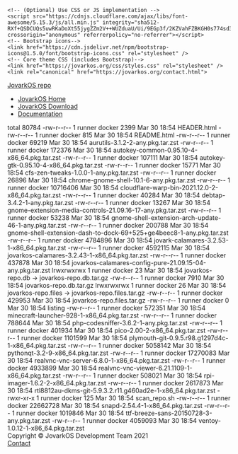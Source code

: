 <!DOCTYPE html>
<html lang="en">

<head>
    <meta charset="utf-8" />
    <meta name="viewport" content="width=device-width, initial-scale=1, shrink-to-fit=no" />
    <meta name="description" content="Repository holding packages for the JovarkOS Distribution based on Arch Linux." />
    </meta>
	<meta name="author" content="JovarkOS Development Team, Lucas Burlingham" />
    <title>JovarkOS - Packages</title>
    <!-- Favicon-->
    <link rel="icon" type="image/x-icon" href="\\jovarkos.org/assets/favicon.ico" />
    <!-- FontAwesome 5.15.3 CSS -->
    <link rel="stylesheet" href="https://cdnjs.cloudflare.com/ajax/libs/font-awesome/5.15.3/css/all.min.css"  integrity="sha512-iBBXm8fW90+nuLcSKlbmrPcLa0OT92xO1BIsZ+ywDWZCvqsWgccV3gFoRBv0z+8dLJgyAHIhR35VZc2oM/gI1w==" crossorigin="anonymous" referrerpolicy="no-referrer" />

    <!-- (Optional) Use CSS or JS implementation -->
    <script src="https://cdnjs.cloudflare.com/ajax/libs/font-awesome/5.15.3/js/all.min.js" integrity="sha512-RXf+QSDCUQs5uwRKaDoXt55jygZZm2V++WUZduaU/Ui/9EGp3f/2KZVahFZBKGH0s774sd3HmrhUy+SgOFQLVQ==" crossorigin="anonymous" referrerpolicy="no-referrer"></script>
    <!-- Bootstrap icons-->
    <link href="https://cdn.jsdelivr.net/npm/bootstrap-icons@1.5.0/font/bootstrap-icons.css" rel="stylesheet" />
    <!-- Core theme CSS (includes Bootstrap)-->
    <link href="https://jovarkos.org/css/styles.css" rel="stylesheet" />
    <link rel="canonical" href="https://jovarkos.org/contact.html">

</head>

<body class="d-flex flex-column">
    <main class="flex-shrink-0">
        <!-- Navigation-->
        <nav class="navbar navbar-expand-lg navbar-dark bg-dark">
            <div class="container px-5">
                <a class="navbar-brand" href="!#">JovarkOS  <span class="text-muted">repo</span></a>
                <div class="collapse navbar-collapse" id="navbarSupportedContent">
                    <ul class="navbar-nav ms-auto mb-2 mb-lg-0">
                        <li class="nav-item"><a class="nav-link" href="https://jovarkos.org/">JovarkOS Home</a></li>
                        <li class="nav-item"><a class="nav-link" href="https://jovarkos.org/download">JovarkOS Download</a></li>
                        <li class="nav-item"><a class="nav-link" href="https://docs.jovarkos.org/">Documentation</a></li>
		    <ul>
                </div>
            </div>
        </nav>
   </main>
  </body>
</html>
total 80784
-rw-r--r-- 1 runner docker     2399 Mar 30 18:54 HEADER.html
-rw-r--r-- 1 runner docker      815 Mar 30 18:54 README.html
-rw-r--r-- 1 runner docker    69219 Mar 30 18:54 aurutils-3.1.2-2-any.pkg.tar.zst
-rw-r--r-- 1 runner docker   172376 Mar 30 18:54 autokey-common-0.95.10-4-x86_64.pkg.tar.zst
-rw-r--r-- 1 runner docker   107111 Mar 30 18:54 autokey-gtk-0.95.10-4-x86_64.pkg.tar.zst
-rw-r--r-- 1 runner docker    15771 Mar 30 18:54 cfs-zen-tweaks-1.0.0-1-any.pkg.tar.zst
-rw-r--r-- 1 runner docker    26896 Mar 30 18:54 chrome-gnome-shell-10.1-6-any.pkg.tar.zst
-rw-r--r-- 1 runner docker 10716406 Mar 30 18:54 cloudflare-warp-bin-2021.12.0-2-x86_64.pkg.tar.zst
-rw-r--r-- 1 runner docker    40284 Mar 30 18:54 debtap-3.4.2-1-any.pkg.tar.zst
-rw-r--r-- 1 runner docker    13267 Mar 30 18:54 gnome-extension-media-controls-21.09.16-17-any.pkg.tar.zst
-rw-r--r-- 1 runner docker    53238 Mar 30 18:54 gnome-shell-extension-arch-update-46-1-any.pkg.tar.zst
-rw-r--r-- 1 runner docker   200788 Mar 30 18:54 gnome-shell-extension-dash-to-dock-69+525+ge4beec8-1-any.pkg.tar.zst
-rw-r--r-- 1 runner docker  4784896 Mar 30 18:54 jovark-calamares-3.2.53-1-x86_64.pkg.tar.zst
-rw-r--r-- 1 runner docker  4592115 Mar 30 18:54 jovarkos-calamares-3.2.43-1-x86_64.pkg.tar.zst
-rw-r--r-- 1 runner docker   437878 Mar 30 18:54 jovarkos-calamares-config-pure-21.09.15-04-any.pkg.tar.zst
lrwxrwxrwx 1 runner docker       23 Mar 30 18:54 jovarkos-repo.db -> jovarkos-repo.db.tar.gz
-rw-r--r-- 1 runner docker     7910 Mar 30 18:54 jovarkos-repo.db.tar.gz
lrwxrwxrwx 1 runner docker       26 Mar 30 18:54 jovarkos-repo.files -> jovarkos-repo.files.tar.gz
-rw-r--r-- 1 runner docker   429953 Mar 30 18:54 jovarkos-repo.files.tar.gz
-rw-r--r-- 1 runner docker        0 Mar 30 18:54 listing
-rw-r--r-- 1 runner docker   572351 Mar 30 18:54 minecraft-launcher-928-1-x86_64.pkg.tar.zst
-rw-r--r-- 1 runner docker   788644 Mar 30 18:54 php-codesniffer-3.6.2-1-any.pkg.tar.zst
-rw-r--r-- 1 runner docker   401934 Mar 30 18:54 pico-2.00-2-x86_64.pkg.tar.zst
-rw-r--r-- 1 runner docker  1101599 Mar 30 18:54 plymouth-git-0.9.5.r98.g1297d4c-1-x86_64.pkg.tar.zst
-rw-r--r-- 1 runner docker  5058142 Mar 30 18:54 pythonqt-3.2-9-x86_64.pkg.tar.zst
-rw-r--r-- 1 runner docker 17270083 Mar 30 18:54 realvnc-vnc-server-6.8.0-1-x86_64.pkg.tar.zst
-rw-r--r-- 1 runner docker  4933899 Mar 30 18:54 realvnc-vnc-viewer-6.21.1109-1-x86_64.pkg.tar.zst
-rw-r--r-- 1 runner docker   508021 Mar 30 18:54 rpi-imager-1.6.2-2-x86_64.pkg.tar.zst
-rw-r--r-- 1 runner docker  2617873 Mar 30 18:54 rtl8812au-dkms-git-5.9.3.2.r11.g460ad2e-1-x86_64.pkg.tar.zst
-rwxr-xr-x 1 runner docker      125 Mar 30 18:54 scan_repo.sh
-rw-r--r-- 1 runner docker 22662728 Mar 30 18:54 snapd-2.54.4-1-x86_64.pkg.tar.zst
-rw-r--r-- 1 runner docker  1019846 Mar 30 18:54 ttf-breeze-sans-20150728-3-any.pkg.tar.zst
-rw-r--r-- 1 runner docker  4059093 Mar 30 18:54 ventoy-1.0.12-1-x86_64.pkg.tar.zst
<!DOCTYPE=html>
<html>
<body>

<footer class="bg-dark py-4 mt-auto">
        <div class="container px-5">
            <div class="row align-items-center justify-content-between flex-column flex-sm-row">
                <div class="col-auto">
                    <div class="small m-0 text-white">Copyright &copy; JovarkOS Development Team 2021 </div>
                </div>
                <div class="col-auto">
                  <a class="link-light small" href="#">Contact</a>
                </div>
            </div>
        </div>
    </footer>
    <!-- Bootstrap core JS-->
    <script src="https://cdn.jsdelivr.net/npm/bootstrap@5.1.0/dist/js/bootstrap.bundle.min.js"></script>
    <!-- Core theme JS-->
    <script type="text/javascript" src="https://cdn.ywxi.net/js/1.js" async></script>
</body>

</html>
